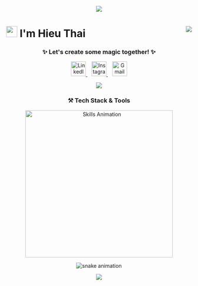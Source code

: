 <!-- Header RGB Gradient -->
<p align="center">
  <img src="https://readme-typing-svg.herokuapp.com?font=Fira+Code&size=35&duration=3000&pause=1000&color=00FFFF&center=true&vCenter=true&width=900&lines=🌈+Welcome+to+My+GitHub+Universe;✨+Glowing+Dev+Vibes!" />
</p>

<!-- Name -->
<h1>
  <img src="https://emojis.slackmojis.com/emojis/images/3643-cool-doge.gif?..." width="30"/> I'm Hieu Thai
  <img src="https://komarev.com/ghpvc/?username=hhthai2002&label=Profile%20views&color=770677&style=flat-square" align="right" />
</h1>

<!-- Title -->
<h3 align="center">✨ Let's create some magic together! ✨</h3>

<!-- Social Links -->
<p align="center">
  <a href="http://linkedin.com/in/hieu-thai-huynh-63a942265" target="_blank">
    <img alt="LinkedIn" height="40" src="https://cdn.jsdelivr.net/gh/devicons/devicon/icons/linkedin/linkedin-original.svg" />
  </a>
  &nbsp;&nbsp;
  <a href="https://www.instagram.com/hh_thai/" target="_blank">
    <img alt="Instagram" height="40" src="https://cdn-icons-png.flaticon.com/512/174/174855.png" />
  </a>
  &nbsp;&nbsp;
  <a href="mailto:hhthai2002@gmail.com" target="_blank">
    <img alt="Gmail" height="40" src="https://cdn-icons-png.flaticon.com/512/281/281769.png" />
  </a>
</p>

<!-- Typing Animation -->
<p align="center">
  <img src="https://readme-typing-svg.herokuapp.com?font=Fira+Code&size=24&duration=4000&pause=1000&color=FF00CC&center=true&vCenter=true&width=700&lines=🚀+Software+Engineer+from+FPT+University;💡+Creative+Coding+Enthusiast;🌐+Let's+Build+the+Future+Together!" />
</p>

<!-- Tech Stack -->
<h3 align="center">⚒️ Tech Stack & Tools</h3>
<p align="center">
  <img src="./Skills_Animation_Dark.gif" alt="Skills Animation" width="400" />
</p>

<!-- Snake Animation -->
<p align="center">
  <img src="https://github.com/eagrundy/eagrundy/blob/output/github-contribution-grid-snake.svg" alt="snake animation" />
</p>

<!--Footer--> 
<p align="center">
  <img src="https://capsule-render.vercel.app/api?type=waving&color=gradient&height=65&section=footer"/>
</p>

